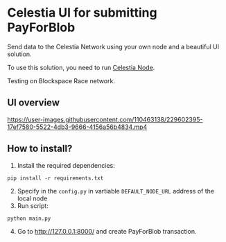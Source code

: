 # Celestia UI for submitting PayForBlob

Send data to the Celestia Network using your own node and a beautiful UI solution.

To use this solution, you need to run [Celestia Node](https://docs.celestia.org/nodes/light-node/).

Testing on Blockspace Race network.

## UI overview
https://user-images.githubusercontent.com/110463138/229602395-17ef7580-5522-4db3-9666-4156a56b4834.mp4

## How to install?

1) Install the required dependencies:
```
pip install -r requirements.txt
```
2) Specify in the ```config.py``` in vartiable ```DEFAULT_NODE_URL``` address of the local node
3) Run script:
```
python main.py
```
4) Go to http://127.0.0.1:8000/ and create PayForBlob transaction.
